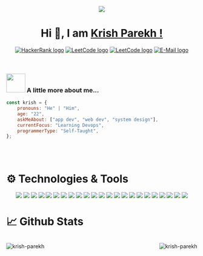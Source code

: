 <p align="center">
<img src="https://github.com/Krish-Parekh/Krish-Parekh/assets/73629899/6ec48251-bd75-4ff3-919a-080daa8428ac" />
</p>



<h1 align="center">Hi 👋, I am <a href="https://krish-parekh-portfolio.netlify.app/" target="_blank"> Krish Parekh ! </a></h1>

<p align="center">
  <a href="https://www.hackerrank.com/krishp4123" target="_blank"><img src="https://img.shields.io/static/v1?label=HackerRank&message=krishp4123&style=flat-square&logo=HackerRank&color=blue" alt="HackerRank logo" /></a>
  <a href="https://leetcode.com/Krish_Parekh/" target="_blank"><img src="https://img.shields.io/static/v1?label=LeetCode&message=Krish_Parekh&style=flat-square&logo=LeetCode&color=blue" alt="LeetCode logo" /></a>
  <a href="https://hashnode.com/@KrishParekh" target="_blank"><img src="https://img.shields.io/static/v1?label=Hashnode&message=Krish_Parekh&style=flat-square&logo=hashnode&color=blue" alt="LeetCode logo" /></a>
  <a href="mailto:krishparekh303@gmail.com" target="_blank"><img src="https://img.shields.io/static/v1?label=E-Mail&message=krishparekh303@gmail.com&style=flat-square&logo=Mail.Ru&color=blue" alt="E-Mail logo" /></a>
 </p>

<br />

### <img src="https://media.giphy.com/media/VgCDAzcKvsR6OM0uWg/giphy.gif" width="50"> A little more about me...  

```javascript
const krish = {
    pronouns: "He" | "Him",
    age: "22",
    askMeAbout: ["app dev", "web dev", "system design"],
    currentFocus: "Learning Devops",
    programmerType: "Self-Taught",
};
```



<br />
<br />


<h1>⚙️ Technologies & Tools</h1>
<p align="center">
    <img src="https://img.shields.io/badge/-android-7F52F?logo=android&logoColor=white&style=for-the-badge">
    <img src="https://img.shields.io/badge/-kotlin-7F52FF?logo=kotlin&logoColor=white&style=for-the-badge">
    <img src="https://img.shields.io/badge/-firebase-051e34?logo=firebase&logoColor=yellow&style=for-the-badge">
    <img src="https://img.shields.io/badge/html5-%23E34F26.svg?style=for-the-badge&logo=html5&logoColor=white">
    <img src="https://img.shields.io/badge/css3-%231572B6.svg?style=for-the-badge&logo=css3&logoColor=white">
    <img src="https://img.shields.io/badge/javascript-%23323330.svg?style=for-the-badge&logo=javascript&logoColor=%23F7DF1E">
    <img src="https://img.shields.io/badge/bootstrap-%23563D7C.svg?style=for-the-badge&logo=bootstrap&logoColor=white">
    <img src="https://img.shields.io/badge/-ReactJs-61DAFB?logo=react&logoColor=white&style=for-the-badge">
    <img src="https://img.shields.io/badge/node.js-6DA55F?style=for-the-badge&logo=node.js&logoColor=white">
    <img src="https://img.shields.io/badge/express.js-%23404d59.svg?style=for-the-badge&logo=express&logoColor=%2361DAFB">
    <img src="https://img.shields.io/badge/-C-BC8F8F?logo=c&logoColor=black&style=for-the-badge">
    <img src="https://img.shields.io/badge/C++-%2300599C.svg?style=for-the-badge&logo=c%2B%2B&logoColor=white">
    <img src="https://img.shields.io/badge/java-%23ED8B00.svg?style=for-the-badge&logo=java&logoColor=white">
    <img src="https://img.shields.io/badge/python-3670A0?style=for-the-badge&logo=python&logoColor=ffdd54">
    <img src="https://img.shields.io/badge/MongoDB-%234ea94b.svg?style=for-the-badge&logo=mongodb&logoColor=white">
    <img src="https://img.shields.io/badge/-postgreSQL-FFFFE0?logo=postgreSQL&logoColor=LightSteelBlue&style=for-the-badge">
    <img src="https://img.shields.io/badge/-mySQL-FFFFE0?logo=mySQL&logoColor=OrangeRed&style=for-the-badge">
    <img src="https://img.shields.io/badge/-SQLite-FFFFE0?logo=SQLite&logoColor=blue&style=for-the-badge">
    <img src="https://img.shields.io/badge/.net-%23512BD4.svg?style=for-the-badge&logo=.net&logoColor=white">
    <img src="https://img.shields.io/badge/flask-%23000.svg?style=for-the-badge&logo=flask&logoColor=white">
    <img src="https://img.shields.io/badge/Heroku-%23430098.svg?style=for-the-badge&logo=heroku&logoColor=white">
    <img src="https://img.shields.io/badge/-figma-FFFFE0?logo=figma&logoColor=OrangeRed&style=for-the-badge">
    <img src="https://img.shields.io/badge/-xd-FFEFD5?logo=adobe-xd&logoColor=purple&style=for-the-badge">
</p>

<h1>📈 Github Stats</h1>

<p align="center">
<img align="left" style="margin-top:10px"  src="https://github-readme-stats.vercel.app/api?username=krish-parekh&show_icons=true&theme=algolia&locale=en" alt="krish-parekh" />
<img align="right" style="margin-top:10px" src="https://github-readme-streak-stats.herokuapp.com/?user=krish-parekh&theme=algolia" alt="krish-parekh" />
</p>
<p>
<!-- <p>
  <br></br>
</p>
<p align="center"> <img src="https://komarev.com/ghpvc/?username=krish-parekh&label=Profile%20views&color=0e75b6&style=flat" alt="krish-parekh" /> </p>
</p> -->
